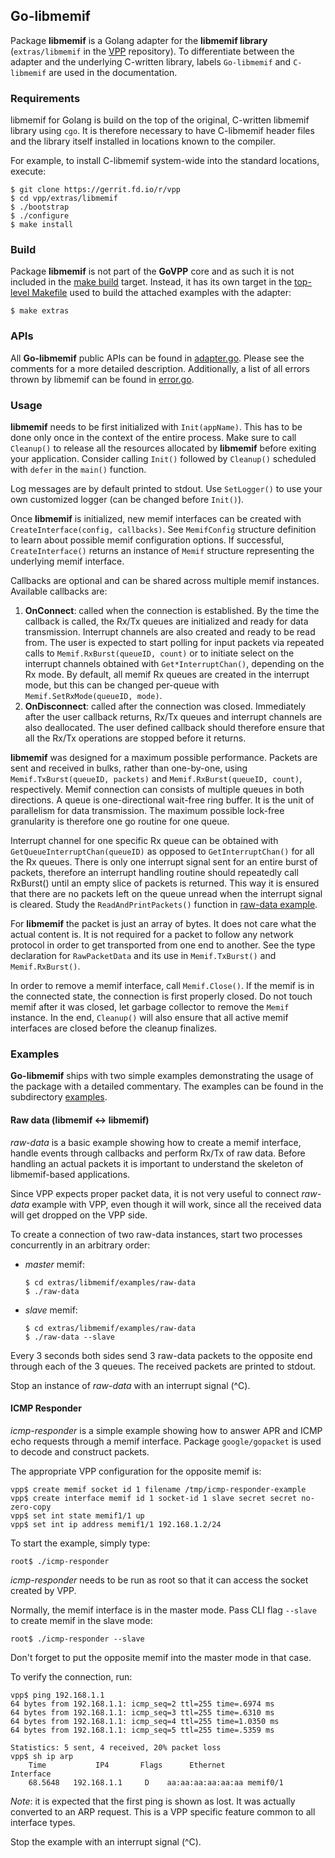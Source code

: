 ## Go-libmemif

Package **libmemif** is a Golang adapter for the **libmemif library**
(`extras/libmemif` in the [VPP](https://wiki.fd.io/view/VPP) repository).
To differentiate between the adapter and the underlying C-written library,
labels `Go-libmemif` and `C-libmemif` are used in the documentation.

### Requirements

libmemif for Golang is build on the top of the original, C-written
libmemif library using `cgo`. It is therefore necessary to have C-libmemif
header files and the library itself installed in locations known
to the compiler.

For example, to install C-libmemif system-wide into the standard
locations, execute:
```
$ git clone https://gerrit.fd.io/r/vpp
$ cd vpp/extras/libmemif
$ ./bootstrap
$ ./configure
$ make install
```

### Build

Package **libmemif** is not part of the **GoVPP** core and as such it is
not included in the [make build](../../Makefile) target.
Instead, it has its own target in the [top-level Makefile](../../Makefile)
used to build the attached examples with the adapter:
```
$ make extras
```

### APIs

All **Go-libmemif** public APIs can be found in [adapter.go](adapter.go).
Please see the comments for a more detailed description.
Additionally, a list of all errors thrown by libmemif can be found
in [error.go](error.go).

### Usage

**libmemif** needs to be first initialized with `Init(appName)`.
This has to be done only once in the context of the entire process.
Make sure to call `Cleanup()` to release all the resources allocated
by **libmemif** before exiting your application. Consider calling
`Init()` followed by `Cleanup()` scheduled with `defer` in the `main()`
function.

Log messages are by default printed to stdout. Use `SetLogger()` to use
your own customized logger (can be changed before `Init()`).

Once **libmemif** is initialized, new memif interfaces can be created
with `CreateInterface(config, callbacks)`. See `MemifConfig` structure
definition to learn about possible memif configuration options.
If successful, `CreateInterface()` returns an instance of `Memif`
structure representing the underlying memif interface.

Callbacks are optional and can be shared across multiple memif instances.
Available callbacks are:
1. **OnConnect**: called when the connection is established.
   By the time the callback is called, the Rx/Tx queues are initialized
   and ready for data transmission. Interrupt channels are also
   created and ready to be read from.
   The user is expected to start polling for input packets via repeated
   calls to `Memif.RxBurst(queueID, count)` or to initiate select
   on the interrupt channels obtained with `Get*InterruptChan()`,
   depending on the Rx mode. By default, all memif Rx queues are created
   in the interrupt mode, but this can be changed per-queue with
   `Memif.SetRxMode(queueID, mode)`.
2. **OnDisconnect**: called after the connection was closed. Immediately
   after the user callback returns, Rx/Tx queues and interrupt channels
   are also deallocated. The user defined callback should therefore ensure
   that all the Rx/Tx operations are stopped before it returns.

**libmemif** was designed for a maximum possible performance. Packets
are sent and received in bulks, rather than one-by-one, using
`Memif.TxBurst(queueID, packets)` and `Memif.RxBurst(queueID, count)`,
respectively. Memif connection can consists of multiple queues in both
directions. A queue is one-directional wait-free ring buffer.
It is the unit of parallelism for data transmission. The maximum possible
lock-free granularity is therefore one go routine for one queue.

Interrupt channel for one specific Rx queue can be obtained with
`GetQueueInterruptChan(queueID)` as opposed to `GetInterruptChan()`
for all the Rx queues. There is only one interrupt signal sent for
an entire burst of packets, therefore an interrupt handling routine
should repeatedly call RxBurst() until an empty slice of packets
is returned. This way it is ensured that there are no packets left
on the queue unread when the interrupt signal is cleared.
Study the `ReadAndPrintPackets()` function in [raw-data example](examples/raw-data/raw-data.go).

For **libmemif** the packet is just an array of bytes. It does not care
what the actual content is. It is not required for a packet to follow
any network protocol in order to get transported from one end to another.
See the type declaration for `RawPacketData` and its use in `Memif.TxBurst()`
and `Memif.RxBurst()`.

In order to remove a memif interface, call `Memif.Close()`. If the memif
is in the connected state, the connection is first properly closed.
Do not touch memif after it was closed, let garbage collector to remove
the `Memif` instance. In the end, `Cleanup()` will also ensure that all
active memif interfaces are closed before the cleanup finalizes.

### Examples

**Go-libmemif** ships with two simple examples demonstrating the usage
of the package with a detailed commentary.
The examples can be found in the subdirectory [examples](./examples).

#### Raw data (libmemif <-> libmemif)

*raw-data* is a basic example showing how to create a memif interface,
handle events through callbacks and perform Rx/Tx of raw data. Before
handling an actual packets it is important to understand the skeleton
of libmemif-based applications.

Since VPP expects proper packet data, it is not very useful to connect
*raw-data* example with VPP, even though it will work, since all
the received data will get dropped on the VPP side.

To create a connection of two raw-data instances, start two processes
concurrently in an arbitrary order:
 - *master* memif:
   ```
   $ cd extras/libmemif/examples/raw-data
   $ ./raw-data
   ```
 - *slave* memif:
   ```
   $ cd extras/libmemif/examples/raw-data
   $ ./raw-data --slave
   ```

Every 3 seconds both sides send 3 raw-data packets to the opposite end
through each of the 3 queues. The received packets are printed to stdout.

Stop an instance of *raw-data* with an interrupt signal (^C).

#### ICMP Responder

*icmp-responder* is a simple example showing how to answer APR and ICMP
echo requests through a memif interface. Package `google/gopacket` is
used to decode and construct packets.

The appropriate VPP configuration for the opposite memif is:
```
vpp$ create memif socket id 1 filename /tmp/icmp-responder-example
vpp$ create interface memif id 1 socket-id 1 slave secret secret no-zero-copy
vpp$ set int state memif1/1 up
vpp$ set int ip address memif1/1 192.168.1.2/24
```

To start the example, simply type:
```
root$ ./icmp-responder
```

*icmp-responder* needs to be run as root so that it can access the socket
created by VPP.

Normally, the memif interface is in the master mode. Pass CLI flag `--slave`
to create memif in the slave mode:
```
root$ ./icmp-responder --slave
```

Don't forget to put the opposite memif into the master mode in that case.

To verify the connection, run:
```
vpp$ ping 192.168.1.1
64 bytes from 192.168.1.1: icmp_seq=2 ttl=255 time=.6974 ms
64 bytes from 192.168.1.1: icmp_seq=3 ttl=255 time=.6310 ms
64 bytes from 192.168.1.1: icmp_seq=4 ttl=255 time=1.0350 ms
64 bytes from 192.168.1.1: icmp_seq=5 ttl=255 time=.5359 ms

Statistics: 5 sent, 4 received, 20% packet loss
vpp$ sh ip arp
    Time           IP4       Flags      Ethernet              Interface
    68.5648   192.168.1.1     D    aa:aa:aa:aa:aa:aa memif0/1
```
*Note*: it is expected that the first ping is shown as lost.
        It was actually converted to an ARP request. This is a VPP
        specific feature common to all interface types.

Stop the example with an interrupt signal (^C).